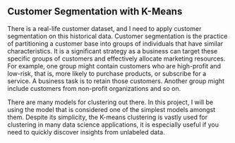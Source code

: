 ## Customer Segmentation with K-Means
There is a real-life customer dataset, and I need to apply customer segmentation on this historical data.
Customer segmentation is the practice of partitioning a customer base into groups of individuals that have similar characteristics. It is a significant strategy as a business can target these specific groups of customers and effectively allocate marketing resources. For example, one group might contain customers who are high-profit and low-risk, that is, more likely to purchase products, or subscribe for a service. A business task is to retain those customers. Another group might include customers from non-profit organizations and so on.

There are many models for clustering out there. In this project, I will be using the model that is considered one of the simplest models amongst them. Despite its simplicity, the K-means clustering is vastly used for clustering in many data science applications, it is especially useful if you need to quickly discover insights from unlabeled data.
